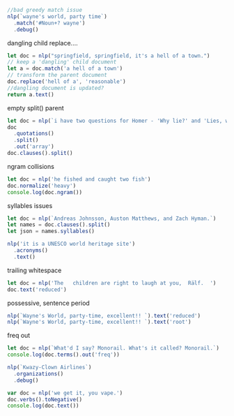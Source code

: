 ```js
//bad greedy match issue
nlp(`wayne's world, party time`)
  .match('#Noun+? wayne')
  .debug()
```

dangling child replace....

```js
let doc = nlp("springfield, springfield, it's a hell of a town.")
// keep a 'dangling' child document
let a = doc.match('a hell of a town')
// transform the parent document
doc.replace('hell of a', 'reasonable')
//dangling document is updated?
return a.text()
```

empty split() parent

```js
let doc = nlp(`i have two questions for Homer - 'Why lie?' and 'Lies, why?'`)
doc
  .quotations()
  .split()
  .out('array')
doc.clauses().split()
```

ngram collisions

```js
let doc = nlp('he fished and caught two fish')
doc.normalize('heavy')
console.log(doc.ngram())
```

syllables issues

```js
let doc = nlp(`Andreas Johnsson, Auston Matthews, and Zach Hyman.`)
let names = doc.clauses().split()
let json = names.syllables()
```

```js
nlp('it is a UNESCO world heritage site')
  .acronyms()
  .text()
```

trailing whitespace

```js
let doc = nlp('The   children are right to laugh at you,  Rälf.  ')
doc.text('reduced')
```

possessive, sentence period

```js
nlp(`Wayne's World, party-time, excellent!! `).text('reduced')
nlp(`Wayne's World, party-time, excellent!! `).text('root')
```

freq out

```js
let doc = nlp(`What'd I say? Monorail. What's it called? Monorail.`)
console.log(doc.terms().out('freq'))
```

```js
nlp(`Kwazy-Clown Airlines`)
  .organizations()
  .debug()
```

```js
var doc = nlp('we get it, you vape.')
doc.verbs().toNegative()
console.log(doc.text())
```
